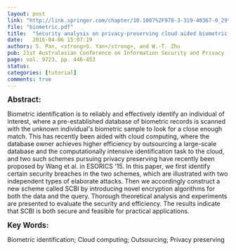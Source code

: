 ```yaml
---
layout: post
link: "http://link.springer.com/chapter/10.1007%2F978-3-319-40367-0_29"
file: "biometric.pdf"
title:  "Security analysis on privacy-preserving cloud aided biometric identificaiton schemes"
date:   2016-04-06 15:07:19
authors: S. Pan, <strong>S. Yan</strong>, and W.-T. Zhu
pub: 21st Australasian Conference on Information Security and Privacy (ACISP'16)
page: vol. 9723, pp. 446-453
status:
categories: [tutorial]
comments: true
---
```

<big><strong>Abstract:</strong></big><br>
<p>Biometric identification is to reliably and effectively identify an individual of interest, 
where a pre-established database of biometric records is scanned with the unknown individual's 
biometric sample to look for a close enough match. This has recently been aided with cloud computing, 
where the database owner achieves higher efficiency by outsourcing a large-scale database and the computationally 
intensive identification task to the cloud, and two such schemes pursuing privacy preserving have recently been 
proposed by Wang et al. in ESORICS '15. In this paper, we first identify certain security breaches in the two schemes, 
which are illustrated with two independent types of elaborate attacks. Then we accordingly construct a new scheme called 
SCBI by introducing novel encryption algorithms for both the data and the query. Thorough theoretical analysis and experiments 
are presented to evaluate the security and efficiency. The results indicate that SCBI is both secure and feasible for practical applications.</p>

<big><strong>Key Words:</strong></big><br>
<p>Biometric identification; Cloud computing; Outsourcing; Privacy preserving
</p>